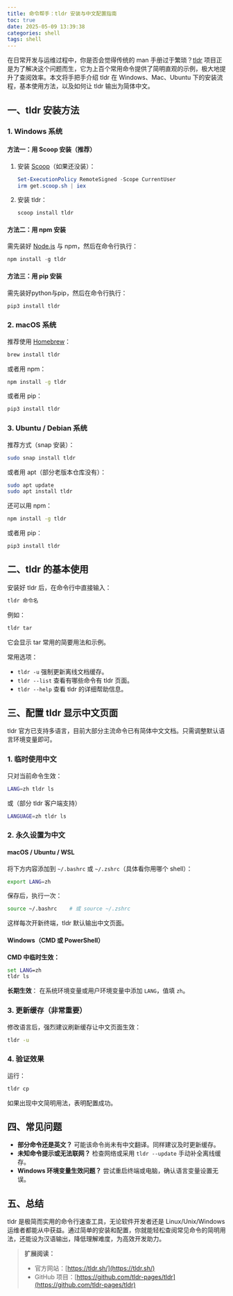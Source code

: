 ```yaml
---
title: 命令帮手：tldr 安装与中文配置指南
toc: true
date: 2025-05-09 13:39:38
categories: shell
tags: shell
---
```



在日常开发与运维过程中，你是否会觉得传统的 man 手册过于繁琐？[tldr](https://tldr.sh/) 项目正是为了解决这个问题而生，它为上百个常用命令提供了简明直观的示例，极大地提升了查阅效率。本文将手把手介绍 tldr 在 Windows、Mac、Ubuntu 下的安装流程，基本使用方法，以及如何让 tldr 输出为简体中文。

## 一、tldr 安装方法

### 1. Windows 系统

#### 方法一：用 Scoop 安装（推荐）

1. 安装 [Scoop](https://scoop.sh/)（如果还没装）：
   ```powershell
   Set-ExecutionPolicy RemoteSigned -Scope CurrentUser
   irm get.scoop.sh | iex
   ```

2. 安装 tldr：
   ```powershell
   scoop install tldr
   ```

#### 方法二：用 npm 安装

需先装好 [Node.js](https://nodejs.org/) 与 npm，然后在命令行执行：
```powershell
npm install -g tldr
```

#### 方法三：用 pip 安装

需先装好python与pip，然后在命令行执行：
```powershell
pip3 install tldr
```

### 2. macOS 系统

推荐使用 [Homebrew](https://brew.sh/)：

```bash
brew install tldr
```

或者用 npm：

```bash
npm install -g tldr
```

或者用 pip：

```bash
pip3 install tldr
```

### 3. Ubuntu / Debian 系统

推荐方式（snap 安装）：

```bash
sudo snap install tldr
```

或者用 apt（部分老版本仓库没有）：

```bash
sudo apt update
sudo apt install tldr
```

还可以用 npm：

```bash
npm install -g tldr
```

或者用 pip：

```bash
pip3 install tldr
```

## 二、tldr 的基本使用

安装好 tldr 后，在命令行中直接输入：

```bash
tldr 命令名
```

例如：
```bash
tldr tar
```

它会显示 tar 常用的简要用法和示例。

常用选项：

- `tldr -u`
  强制更新离线文档缓存。
- `tldr --list`
  查看有哪些命令有 tldr 页面。
- `tldr --help`
  查看 tldr 的详细帮助信息。


## 三、配置 tldr 显示中文页面

tldr 官方已支持多语言，目前大部分主流命令已有简体中文文档。只需调整默认语言环境变量即可。

### 1. 临时使用中文

只对当前命令生效：

```bash
LANG=zh tldr ls
```
或（部分 tldr 客户端支持）
```bash
LANGUAGE=zh tldr ls
```

### 2. 永久设置为中文

#### macOS / Ubuntu / WSL

将下方内容添加到 `~/.bashrc` 或 `~/.zshrc`（具体看你用哪个 shell）：

```bash
export LANG=zh
```
保存后，执行一次：
```bash
source ~/.bashrc    # 或 source ~/.zshrc
```
这样每次开新终端，tldr 默认输出中文页面。

#### Windows（CMD 或 PowerShell）

**CMD 中临时生效：**
```cmd
set LANG=zh
tldr ls
```
**长期生效**：
在系统环境变量或用户环境变量中添加 `LANG`，值填 `zh`。

### 3. 更新缓存（非常重要）

修改语言后，强烈建议刷新缓存让中文页面生效：

```bash
tldr -u
```

### 4. 验证效果

运行：
```bash
tldr cp
```
如果出现中文简明用法，表明配置成功。

## 四、常见问题

- **部分命令还是英文？**
  可能该命令尚未有中文翻译。同样建议及时更新缓存。
- **未知命令提示或无法联网？**
  检查网络或采用 `tldr --update` 手动补全离线缓存。
- **Windows 环境变量生效问题？**
  尝试重启终端或电脑，确认语言变量设置无误。


## 五、总结

tldr 是极简而实用的命令行速查工具，无论软件开发者还是 Linux/Unix/Windows 运维者都能从中获益。通过简单的安装和配置，你就能轻松查阅常见命令的简明用法，还能设为汉语输出，降低理解难度，为高效开发助力。



> **扩展阅读：**
> - 官方网站：[https://tldr.sh/](https://tldr.sh/)
> - GitHub 项目：[https://github.com/tldr-pages/tldr](https://github.com/tldr-pages/tldr)